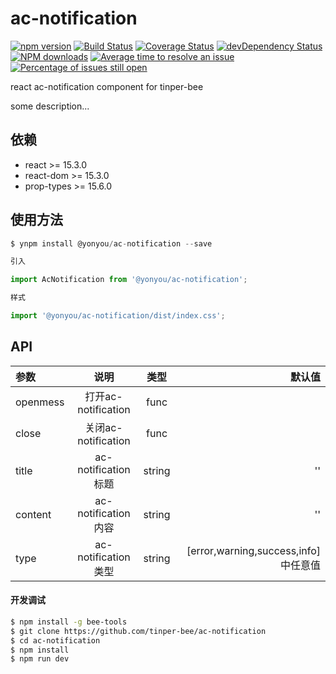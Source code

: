 # ac-notification

[![npm version](https://img.shields.io/npm/v/ac-notification.svg)](https://www.npmjs.com/package/ac-notification)
[![Build Status](https://img.shields.io/travis/tinper-bee/ac-notification/master.svg)](https://travis-ci.org/tinper-bee/ac-notification)
[![Coverage Status](https://coveralls.io/repos/github/tinper-bee/ac-notification/badge.svg?branch=master)](https://coveralls.io/github/tinper-bee/ac-notification?branch=master)
[![devDependency Status](https://img.shields.io/david/dev/tinper-bee/ac-notification.svg)](https://david-dm.org/tinper-bee/ac-notification#info=devDependencies)
[![NPM downloads](http://img.shields.io/npm/dm/ac-notification.svg?style=flat)](https://npmjs.org/package/ac-notification)
[![Average time to resolve an issue](http://isitmaintained.com/badge/resolution/tinper-bee/ac-notification.svg)](http://isitmaintained.com/project/tinper-bee/ac-notification "Average time to resolve an issue")
[![Percentage of issues still open](http://isitmaintained.com/badge/open/tinper-bee/ac-notification.svg)](http://isitmaintained.com/project/tinper-bee/ac-notification "Percentage of issues still open")


react ac-notification component for tinper-bee

some description...

## 依赖

- react >= 15.3.0
- react-dom >= 15.3.0
- prop-types >= 15.6.0

## 使用方法

```js
$ ynpm install @yonyou/ac-notification --save

引入

import AcNotification from '@yonyou/ac-notification';

样式

import '@yonyou/ac-notification/dist/index.css';

```



## API

|参数|说明|类型|默认值|
|:--|:---:|:--:|---:|
|openmess|打开ac-notification|func|
|close|关闭ac-notification |func|
|title|ac-notification标题 |string|''|
|content|ac-notification内容 |string|''|
|type|ac-notification类型 |string|[error,warning,success,info]中任意值|

#### 开发调试

```sh
$ npm install -g bee-tools
$ git clone https://github.com/tinper-bee/ac-notification
$ cd ac-notification
$ npm install
$ npm run dev
```
